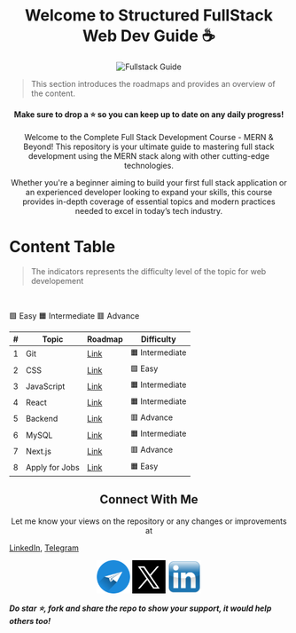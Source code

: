 <h1 align="center">
    Welcome to Structured FullStack Web Dev Guide ☕
</h1>

<p align="center">
  <a name="logo">
    <img src=# alt="Fullstack Guide" width="750">
  </a>
</p>

> This section introduces the roadmaps and provides an overview of the content.

<h4 align="center">Make sure to drop a ⭐ so you can keep up to date on any daily progress!</h4>


<p align="center">
    Welcome to the Complete Full Stack Development Course - MERN & Beyond! This repository is your ultimate guide to mastering full stack development using the MERN stack along with other cutting-edge technologies. 
</p>

<p align="center">
    Whether you're a beginner aiming to build your first full stack application or an experienced developer looking to expand your skills, this course provides in-depth coverage of essential topics and modern practices needed to excel in today’s tech industry.
</p>




# Content Table 

> The indicators represents the difficulty level of the topic for web developement 
<br>

:green_square: Easy 
:orange_square: Intermediate 
:red_square: Advance


|  #  |      Topic       |   Roadmap   |    Difficulty |                  
|-----|------------------|-------------|---------------|
|1|Git| [Link](https://github.com/Developer-RONNIE/Full-stack-dev-Roadmap/blob/main/01.git/Git_Roadmap.md)|:orange_square: Intermediate|
|2|CSS|[Link]()|:green_square: Easy | 
|3|JavaScript|[Link]()|:orange_square: Intermediate | 
|4|React|[Link]()|:orange_square: Intermediate | 
|5|Backend|[Link]()|:red_square: Advance | 
|6|MySQL|[Link]()|:orange_square: Intermediate | 
|7|Next.js|[Link]()|:red_square: Advance | 
|8|Apply for Jobs|[Link]()|:orange_square: Easy| 





<h2 align="center">
    Connect With Me 
</h2>

<p align = "center">Let me know your views on the repository or any changes or improvements at </p>

[LinkedIn](https://www.linkedin.com/in/alapan-banerjee/), [Telegram](https://telegram.me/DeveloperRONNIE)

<p align = "center">
    <a href="https://telegram.me/DeveloperRONNIE" target="_blank"><img src="https://github.com/Developer-RONNIE/complete-leetcode-solutions/blob/main/assets/telegram.png" alt="telegram" width="60"/></a>
    <a href="https://x.com/ronnie002_" target="_blank"><img src="https://github.com/Developer-RONNIE/complete-leetcode-solutions/blob/main/assets/twitter-x-logo.png" alt="X" width="60"/></a>
    <a href="https://www.linkedin.com/in/alapan-banerjee/" target="_blank"><img src="https://github.com/Developer-RONNIE/complete-leetcode-solutions/blob/main/assets/linkedin.png" alt="Linkedin" width="60"/></a>
</p>

***Do star ⭐, fork and share the repo to show your support, it would help others too!***   


